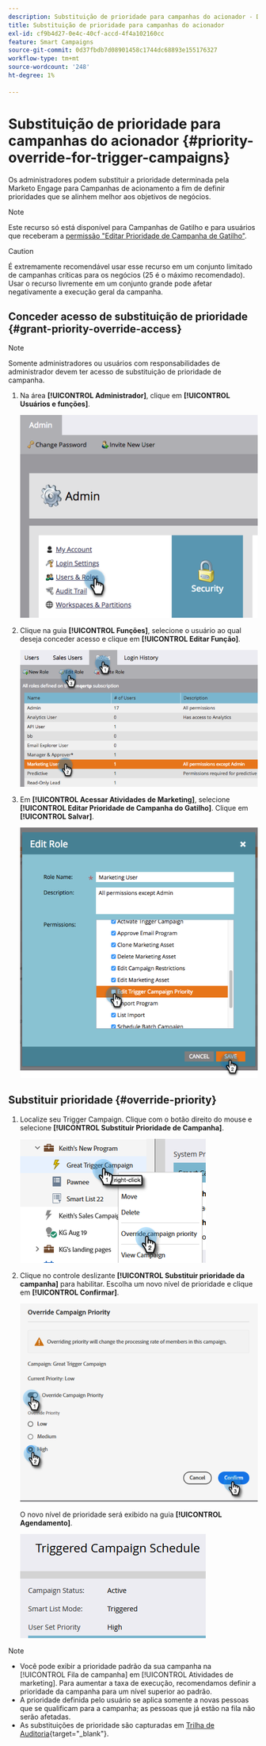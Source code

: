 ```yaml
---
description: Substituição de prioridade para campanhas do acionador - Documentação do Marketo - Documentação do produto
title: Substituição de prioridade para campanhas do acionador
exl-id: cf9b4d27-0e4c-40cf-accd-4f4a102160cc
feature: Smart Campaigns
source-git-commit: 0d37fbdb7d08901458c1744dc68893e155176327
workflow-type: tm+mt
source-wordcount: '248'
ht-degree: 1%

---
```


# Substituição de prioridade para campanhas do acionador {#priority-override-for-trigger-campaigns}

Os administradores podem substituir a prioridade determinada pela Marketo Engage para Campanhas de acionamento a fim de definir prioridades que se alinhem melhor aos objetivos de negócios.

>[!NOTE]
>
>Este recurso só está disponível para Campanhas de Gatilho e para usuários que receberam a [ permissão &quot;Editar Prioridade de Campanha de Gatilho&quot;](#grant-priority-override-access).

>[!CAUTION]
>
>É extremamente recomendável usar esse recurso em um conjunto limitado de campanhas críticas para os negócios (25 é o máximo recomendado). Usar o recurso livremente em um conjunto grande pode afetar negativamente a execução geral da campanha.

## Conceder acesso de substituição de prioridade {#grant-priority-override-access}

>[!NOTE]
>
>Somente administradores ou usuários com responsabilidades de administrador devem ter acesso de substituição de prioridade de campanha.

1. Na área **[!UICONTROL Administrador]**, clique em **[!UICONTROL Usuários e funções]**.

   ![](assets/priority-override-for-trigger-campaigns-1.png)

1. Clique na guia **[!UICONTROL Funções]**, selecione o usuário ao qual deseja conceder acesso e clique em **[!UICONTROL Editar Função]**.

   ![](assets/priority-override-for-trigger-campaigns-2.png)

1. Em **[!UICONTROL Acessar Atividades de Marketing]**, selecione **[!UICONTROL Editar Prioridade de Campanha do Gatilho]**. Clique em **[!UICONTROL Salvar]**.

   ![](assets/priority-override-for-trigger-campaigns-3.png)

## Substituir prioridade {#override-priority}

1. Localize seu Trigger Campaign. Clique com o botão direito do mouse e selecione **[!UICONTROL Substituir Prioridade de Campanha]**.

   ![](assets/priority-override-for-trigger-campaigns-4.png)

1. Clique no controle deslizante **[!UICONTROL Substituir prioridade da campanha]** para habilitar. Escolha um novo nível de prioridade e clique em **[!UICONTROL Confirmar]**.

   ![](assets/priority-override-for-trigger-campaigns-5.png)

   O novo nível de prioridade será exibido na guia **[!UICONTROL Agendamento]**.

   ![](assets/priority-override-for-trigger-campaigns-6.png)

>[!NOTE]
>
>* Você pode exibir a prioridade padrão da sua campanha na [!UICONTROL Fila de campanha] em [!UICONTROL Atividades de marketing]. Para aumentar a taxa de execução, recomendamos definir a prioridade da campanha para um nível superior ao padrão.
>* A prioridade definida pelo usuário se aplica somente a novas pessoas que se qualificam para a campanha; as pessoas que já estão na fila não serão afetadas.
>* As substituições de prioridade são capturadas em [Trilha de Auditoria](/help/marketo/product-docs/administration/audit-trail/audit-trail-overview.md){target="_blank"}.
